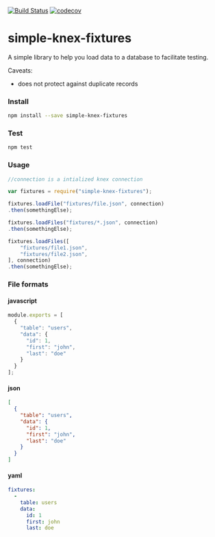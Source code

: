 [![Build Status](https://travis-ci.org/viglucci/simple-knex-fixtures.svg?branch=master)](https://travis-ci.org/viglucci/simple-knex-fixtures)
[![codecov](https://codecov.io/gh/viglucci/simple-knex-fixtures/branch/master/graph/badge.svg)](https://codecov.io/gh/viglucci/simple-knex-fixtures)

simple-knex-fixtures
====================

A simple library to help you load data to a database to facilitate testing.

Caveats:

- does not protect against duplicate records

### Install

```bash
npm install --save simple-knex-fixtures
```

### Test

```bash
npm test
```

### Usage

```javascript
//connection is a intialized knex connection

var fixtures = require("simple-knex-fixtures");

fixtures.loadFile("fixtures/file.json", connection)
.then(somethingElse);

fixtures.loadFiles("fixtures/*.json", connection)
.then(somethingElse);

fixtures.loadFiles([
    "fixtures/file1.json",
    "fixtures/file2.json",
], connection)
.then(somethingElse);
```

### File formats

#### javascript

```javascript
module.exports = [
  {
    "table": "users",
    "data": {
      "id": 1,
      "first": "john",
      "last": "doe"
    }
  }
];
```

#### json

```json
[
  {
    "table": "users",
    "data": {
      "id": 1,
      "first": "john",
      "last": "doe"
    }
  }
]
```

#### yaml

```yaml
fixtures:
  -
    table: users
    data:
      id: 1
      first: john
      last: doe
```